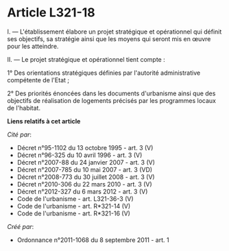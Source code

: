 # Article L321-18

I. ― L'établissement élabore un projet stratégique et opérationnel qui définit ses objectifs, sa stratégie ainsi que les
moyens qui seront mis en œuvre pour les atteindre.

II. ― Le projet stratégique et opérationnel tient compte :

1° Des orientations stratégiques définies par l'autorité administrative compétente de l'Etat ;

2° Des priorités énoncées dans les documents d'urbanisme ainsi que des objectifs de réalisation de logements précisés par les
programmes locaux de l'habitat.

**Liens relatifs à cet article**

_Cité par_:

  - Décret n°95-1102 du 13 octobre 1995 - art. 3 (V)
  - Décret n°96-325 du 10 avril 1996 - art. 3 (V)
  - Décret n°2007-88 du 24 janvier 2007 - art. 3 (V)
  - Décret n°2007-785 du 10 mai 2007 - art. 3 (VD)
  - Décret n°2008-773 du 30 juillet 2008 - art. 3 (V)
  - Décret n°2010-306 du 22 mars 2010 - art. 3 (V)
  - Décret n°2012-327  du 6 mars 2012 - art. 3 (V)
  - Code de l'urbanisme - art. L321-36-3 (V)
  - Code de l'urbanisme - art. R*321-14 (V)
  - Code de l'urbanisme - art. R*321-16 (V)

_Créé par_:

  - Ordonnance n°2011-1068 du 8 septembre 2011 - art. 1
